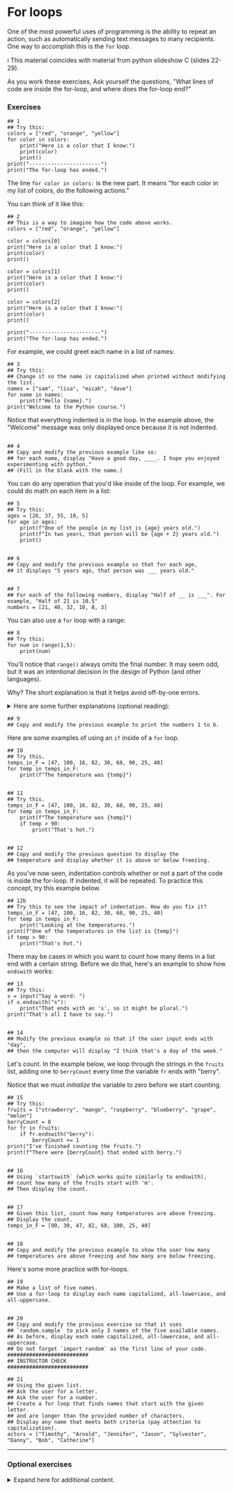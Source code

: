 # For loops

One of the most powerful uses of programming is the ability to repeat an action, such as automatically sending text messages to many recipients. One way to accomplish this is the `for` loop. 

ℹ️ This material coincides with material from python slideshow C (slides 22-29).

As you work these exercises, Ask yourself the questions, "What lines of code are inside the for-loop, and where does the for-loop end?"

### Exercises

```python3
## 1
## Try this:
colors = ["red", "orange", "yellow"]
for color in colors:
    print("Here is a color that I know:")
    print(color)
    print()
print("-----------------------")
print("The for-loop has ended.")
```

The line `for color in colors:` is the new part. It means "for each color in my list of colors, do the following actions."

You can think of it like this:

```python3
## 2
## This is a way to imagine how the code above works.
colors = ["red", "orange", "yellow"]

color = colors[0]
print("Here is a color that I know:")
print(color)
print()

color = colors[1]
print("Here is a color that I know:")
print(color)
print()

color = colors[2]
print("Here is a color that I know:")
print(color)
print()

print("-----------------------")
print("The for-loop has ended.")
```

For example, we could greet each name in a list of names:

```python3
## 3
## Try this:
## Change it so the name is capitalized when printed without modifying the list.
names = ["sam", "lisa", "micah", "dave"]
for name in names:
    print(f"Hello {name}.")
print("Welcome to the Python course.")
```

Notice that everything indented is in the loop. In the example above, the "Welcome" message was only displayed once because it is not indented.

```python3

## 4
## Copy and modify the previous example like so:
## for each name, display "Have a good day, ____. I hope you enjoyed experimenting with python."
## (Fill in the blank with the name.)
```


You can do any operation that you'd like inside of the loop. For example, we could do math on each item in a list:

```python3
## 5
## Try this:
ages = [26, 37, 55, 10, 5]
for age in ages:
    print(f"One of the people in my list is {age} years old.")
    print(f"In two years, that person will be {age + 2} years old.")
    print()


## 6
## Copy and modify the previous example so that for each age,
## it displays "5 years ago, that person was ___ years old."


## 7
## For each of the following numbers, display "Half of __ is ___". For example, "Half of 21 is 10.5"
numbers = [21, 40, 32, 10, 8, 3]
```

You can also use a `for` loop with a range:

```python3
## 8
## Try this:
for num in range(1,5):
    print(num)
```

You'll notice that `range()` always omits the final number. It may seem odd, but it was an intentional decision in the design of Python (and other languages).

Why? The short explanation is that it helps avoid off-by-one errors.

<details><summary>Here are some further explanations (optional reading):</summary>

- https://howdoesinternetwork.com/2015/numbers
- https://howdoesinternetwork.com/wp-content/uploads/E.W.-Dijkstra-Archive-Why-numbering-should-start-at-zero-EWD-831-transcript.html
- https://stackoverflow.com/questions/4504662/why-does-rangestart-end-not-include-end

</details>


```python3
## 9
## Copy and modify the previous example to print the numbers 1 to 6.
```

Here are some examples of using an `if` inside of a `for` loop.

```python3
## 10
## Try this.
temps_in_F = [47, 100, 16, 82, 30, 68, 90, 25, 40]
for temp in temps_in_F:
    print(f"The temperature was {temp}")

    
## 11
## Try this.
temps_in_F = [47, 100, 16, 82, 30, 68, 90, 25, 40]
for temp in temps_in_F:
    print(f"The temperature was {temp}")
    if temp > 90:
        print("That's hot.")


## 12
## Copy and modify the previous question to display the
## temperature and display whether it is above or below freezing.
```

As you've now seen, indentation controls whether or not a part of the code is inside the for-loop.  If indented, it will be repeated. To practice this concept, try this example below.

```python3
## 12b
## Try this to see the impact of indentation. How do you fix it?
temps_in_F = [47, 100, 16, 82, 30, 68, 90, 25, 40]
for temp in temps_in_F:
    print("Looking at the temperatures.")
print(f"One of the temperatures in the list is {temp}")
if temp > 90:
    print("That's hot.")
```

There may be cases in which you want to count how many items in a list end with a certain string. Before we do that, here's an example to show how `endswith` works:

```python3
## 13
## Try this:
x = input("Say a word: ")
if x.endswith("s"):
    print("That ends with an 's', so it might be plural.")
print("That's all I have to say.")


## 14
## Modify the previous example so that if the user input ends with "day",
## then the computer will display "I think that's a day of the week."
```

Let's count. In the example below, we loop through the strings in the `fruits` list, adding one to `berryCount` every time the variable `fr` ends with "berry".

Notice that we must _initialize_ the variable to zero before we start counting. 

```python3
## 15
## Try this:
fruits = ["strawberry", "mango", "raspberry", "blueberry", "grape", "melon"]
berryCount = 0
for fr in fruits:
    if fr.endswith("berry"):
        berryCount += 1
print("I've finished counting the fruits.")
print(f"There were {berryCount} that ended with berry.")


## 16
## Using `startswith` (which works quite similarly to endswith),
## count how many of the fruits start with 'm'.
## Then display the count.


## 17
## Given this list, count how many temperatures are above freezing.
## Display the count.
temps_in_F = [90, 30, 47, 82, 68, 100, 25, 40]


## 18
## Copy and modify the previous example to show the user how many
## temperatures are above freezing and how many are below freezing.
```

Here's some more practice with for-loops.

```python3
## 19
## Make a list of five names.
## Use a for-loop to display each name capitalized, all-lowercase, and all-uppercase.


## 20
## Copy and modify the previous exercise so that it uses
## `random.sample` to pick only 3 names of the five available names.
## As before, display each name capitalized, all-lowercase, and all-uppercase.
## Do not forget `import random` as the first line of your code.
##########################
## INSTRUCTOR CHECK
##########################

```

```python3
## 21
## Using the given list.
## Ask the user for a letter.
## Ask the user for a number.
## Create a for loop that finds names that start with the given letter.
## and are longer than the provided number of characters.
## Display any name that meets both criteria (pay attention to capitalization).
actors = ["Timothy", "Arnold", "Jennifer", "Jason", "Sylvester", "Danny", "Bob", "Catherine"]
```

-----------


### Optional exercises

<details><summary>Expand here for additional content.</summary>


### For loops and files

Automating processes is one of the many useful applications of computers. In the examples below, we will read the lines of a text file and iterate over the lines using a `for` loop.

```python3
## 19
## Before running this exercise, create a text file called "words.txt" with three lines of text in it.
## Then, try this.
f = open("words.txt", "r", encoding="utf-8")
lines = f.read().splitlines()
f.close()
print(f"Loaded {len(lines)} lines:")
print(lines)


## 20
## Try this.
f = open("words.txt", "r", encoding="utf-8")
lines = f.read().splitlines()
f.close()
for line in lines:
    print(f"From the file: {line}")
```

Simply displaying the lines of the file isn't very exiting, so let's do something with the data.

Copy/paste this into a text file called "names_and_colors.txt":

```
Bob:red
Lacy:blue
Sue:green
```

Then, we'll read it using this:

```python3
## 21
## Try this.
f = open("names_and_colors.txt", "r", encoding="utf-8")
lines = f.read().splitlines()
f.close()
for line in lines:
    na, co = line.split(":")
    print(f"First: {na}. Second: {co}")
```

<details><summary>Click here to see an explanation:</summary>

- `lines = f.read().splitlines()` reads the file as a list of strings, and saves that list in `lines`. Each item of the list is a line from the file, so after running this, `lines` will be `["Bob:red", "Lacy:blue", "Sue:green"]`.
- `na, co = line.split(":")` splits the string `line` into two strings, which are "unpacked" into two variables. After running this line the first time, `na` will be `"Bob"`, and `co` will be `"red"`.

</details>


```python3
## 22
## Copy and modify the previous example.
## Make it so it shows the following output:
##   Bob's favorite color is red.
##   Lacy's favorite color is blue.
##   Sue's favorite color is green.
## Note: Your Python code should mention neither names (Bob, etc) nor colors (red, etc).
########################
##  INSTRUCTOR-CHECK  ##
########################


## 23
## Given a file with these contents:
##   bob:red
##   lacy:blue
##   sue:green
##   joe:blue
##   frank:red
## Display which people like blue. Without changing the file capitalize the names when printed.
## Example run:
##    These people like blue:
##    Lacy
##    Joe
## As before, the names and colors should not appear in your Python code.


## 24
## Copy and modify the previous example to allow 
## the user to pick the color of interest.
## Example run 1:
##   Filter by color:  red
##   Bob
##   Frank
## Example run 2:
##   Filter by color:  green
##   Sue


## 25
## Copy and modify the previous example to
## count how many people matched the specified color.
## Example run 1:
##   Filter by color:  red
##   Bob
##   Frank
##   Found 2 match(es).
## Example run 2:
##   Filter by color:  green
##   Sue
##   Found 1 match(es).


## 26
## Given a file with these contents:
##   Bob:red:70
##   Lacy:blue:65
##   Sue:green:72
##   Joe:blue:68
##   Frank:red:71
## Assuming the third column is the heart rate, display the names of people
## whose heart rate is less than 70.
## Example run:
##    These people like have a heart rate that is less than 70:
##    Lacy
##    Joe
## As before, the names and heart rates should not appear in your Python code.

```

#### More File reading and writing:

```python3
## 27
## Given the same file from the previous exercise,
## write the names of those who have a heart rate less than 70
## to a new file called "low-heart-rate.txt"


## 28
## Copy and modify the previous example so that instead of
## always writing to "low-heart-rate.txt", it asks the user what to call the file.
```


#### Lists of lists:

Another way to store related data is using a list of lists: For example, imagine a list of instructors that includes their names, ages, and years of experience. One way to express this data is a list of lists:

```python3
## 27
instructors = [
    ["Maria", 38, 7],
    ["Walton", 47, 22],
    ["Martin", 52, 18],
    ["Joel", 28, 3],
    ["Tate", 67, 5]
]
```

To work with this list, we may use a `for` loop:

```python3
## 28
## Try this.
instructors = [["Maria", 38, 7], ["Walton", 47, 22], ["Martin", 52, 18],
                  ["Joel", 28, 3], ["Tate", 67, 5]]
print("Here is my instructor data:")
for instructor in instructors:
    name, age, yearsExp = instructor
    print(f"The instructor {name} is {age} years old and has {yearsExp} years of experience.")
```

You may be surprised at the line `name, age, yearsExp = instructor`. We're using a special Python feature called **unpacking a list**. We'll unpack that concept (pun intended) in the next few exercises.

```python3
## 29
## Try this.
## Notice that each variable is assigned to the respective element of the list.
name, color = ["Bob", "Green"]
print(f"{name} likes the color {color}")


## 30
## This example shows the same concept using an additional variable.
personinfo = ["Bob", "Green"]
name, color = personinfo
print(f"{name} likes the color {color}")


## 31
## Here's an example that needs to be fixed.
## For the sake of the exercise, only change the labelled line.
personinfo = ["Bob", "Green", 20]
name, age, color = personinfo   #   <-- Only change this line.
print(f"{name} is {age} years old, and likes the color {color}")
```

In the case of a list of lists, you could use a combination of indexing and unpacking, but a `for` loop is often better. Both approaches are shown below.

First, the long (not recommended) way, just for comparison.

```python3
## 32
## Remember, this is not recommended.
instructors = [["Maria", 38, 7], ["Walton", 47, 22], ["Martin", 52, 18],
                  ["Joel", 28, 3], ["Tate", 67, 5]]
print("Here is my instructor data:")

instructor = instructors[0]
name, age, yearsExp = instructor
print(f"The instructor {name} is {age} years old and has {yearsExp} years of experience.")

instructor = instructors[1]
name, age, yearsExp = instructor
print(f"The instructor {name} is {age} years old and has {yearsExp} years of experience.")

instructor = instructors[2]
name, age, yearsExp = instructor
print(f"The instructor {name} is {age} years old and has {yearsExp} years of experience.")

instructor = instructors[3]
name, age, yearsExp = instructor
print(f"The instructor {name} is {age} years old and has {yearsExp} years of experience.")

instructor = instructors[4]
name, age, yearsExp = instructor
print(f"The instructor {name} is {age} years old and has {yearsExp} years of experience.")
```

Now, the recommended way:

```python3
## 33
## Try this.
instructors = [["Maria", 38, 7], ["Walton", 47, 22], ["Martin", 52, 18],
                  ["Joel", 28, 3], ["Tate", 67, 5]]
print("Here is my instructor data:")
for instructor in instructors:
    name, age, yearsExp = instructor
    print(f"The instructor {name} is {age} years old and has {yearsExp} years of experience.")
```

If you'd like, you can condense this even more:

```python3
## 34
## This shows the even-more-condensed approach.
instructors = [["Maria", 38, 7], ["Walton", 47, 22], ["Martin", 52, 18],
                  ["Joel", 28, 3], ["Tate", 67, 5]]
print("Here is my instructor data:")
for name, age, yearsExp in instructors:
    print(f"The instructor {name} is {age} years old and has {yearsExp} years of experience.")
```

Now that we've learned how unpacking works, let's do some math inside of the loop.

```python3
## 35
## Given this data,
instructors = [["Maria", 38, 7], ["Walton", 47, 22], ["Martin", 52, 18],
                  ["Joel", 28, 3], ["Tate", 67, 5]]
## Display how old each person was when he/she started this job.
## For example, Maria started this job 7 years ago, so you would print this:
##    The instructor Maria is 38 years old, and started working at age 31.
## 
## Note: For this exercise, the given code must remain unchanged.
## In other words, you cannot do this:
##    instructors = [["Maria", 38, 7, 31]...
##                                    ^^ You cannot add this.
## Why? The goal is to have Python compute the
## started-working-age within the `for` loop.
## Ask an instructor if this is unclear.


## 36
## Copy and modify the previous example. In this version, for each instructor,
## display the following:
##     The instructor Maria has been working for 7 years, and will receive a $70 bonus this year.
## 
## The bonus must be $10 times the number of years of experience (5 years would be $50, etc).
## As in the previous exercise, the list of instructors must remain unchanged.


## 37
## Copy and modify the previous example.
## Ask the user for the extra bonus per year of experience. Compute appropriately.
## Example run:
##     What is the bonus per year of experience? 20
##     The instructor Maria has been working for 7 years, and will receive a $140 bonus this year.
##     The instructor Walton has been working for 22 years, and will receive a $440 bonus this year.
##     ...etc...


## 38
## Copy and modify the previous example.
## After the for loop, display
##    "The total amount of work experience for this team is ___". 
## Must compute the total inside the for loop.
## Hint: the structure will resemble this:
##   totalYearsExp = 0
##   for ??? in ???:
##       totalYearsExp += yearsExp
##   print(f"The total amount of work experience for this team is {totalYearsExp}")
```

Here another example to practice the same concepts:

```python3
## 39
## The following data describes four runners.
## Each sub-list contains, in this order,
##  - the runner's name
##  - the miles that that runner ran
##  - the minutes it took to run that many miles

runners = [
    ["James", 5, 60],
    ["Tom", 1, 7],
    ["Steve", 2, 22],
    ["Carson", 2, 12]
]

## Your task is to print the name and minutes-per-mile for each runner.
## The structure will resemble this:
for ??? in runners:
    print(f"{???} ran {???} miles in {???} minutes.")
    print(f"That means {???} took an average of {???} minutes to run each mile.")
## Note that you may need to add more code than what is shown.
```

#### Other for-loop examples

As you've seen, you can use a `for` loop with lists. You can also use a `for` loop with a string. For example:

```python3
## 40
## Try this:
phrase = "Hello world"
for letter in phrase:
    print(f"The letter is {letter}")


## 41
## Copy and modify the previous example so it asks the user for a string (rather than only using "Hello world").


## 42
## Copy and modify the previous example so it outputs each letter from the user input followed by "!". For example:
## H!
## e!
## l!
## l!
## o!


## 43
## For each of the integers 1 to 5, print that number squared.
## Use the range function.
## (In other words, the lists [1, 2, 3, 4, 5] and [1, 4, 9, 16, 25] should not appear in your code.)


## 44
## Copy and modify the previous example to allow the user to specify the highest number rather than stopping at 5.
## Ex:
## Highest number?  (user types 4)
## 1
## 4
## 9
## 16


## 45
## Do you remember the operator that does remainder in Python?
## Use a for-loop to display the following:
##  1 divided by 4 would have a remainder of ____.
##  2 divided by 4 would have a remainder of ____.
## ...
## 10 divided by 4 would have a remainder of ____.
## 11 divided by 4 would have a remainder of ____.
## 12 divided by 4 would have a remainder of ____.
## Here's a hint. You'll most likely change the a, b, and c.
for a in range(b, c):
    print(f"___ divided by 4 would have a remainder of ___")


## 46
## Try this:
print("Hello"*3)


## 47
## Modify the previous example to ask the user how many "Hello"s to print.
## Hint: There are two ways to do this.
##
##   One approach uses a `for` loop, and would resemble this:
##   (Note: you should replace the "???" with actual code)
##
##       howmany = int(input("How many times would you like to print Hello? "))
##       for i in range(???):
##           print("Hello")
##   
##   The second approach is to simply multiply within the print function:
##   howmany = ???
##   print("Hello"*howmany)


## 48
## Construct the following pattern using a `for` loop.
## Let the user specify how many rows to print.
## AAAAA
## AAAAA
## AAAAA
## AAAAA
## 
## Hint:
##     howmany = int(input("How many rows would you like? "))
##     for i in range(???):
##         print("AAAAA")


## 49
## Construct the following using a `for` loop.
## Let the user specify how many rows to print.
## 1 A
## 2 A
## 3 A
## 4 A
##
## Hint:
##     howmany = int(input("How many rows would you like? "))
##     for i in range(???):
##         print(f"{you_the_student_will_fill_this} A")


## 50
## Construct the following using a `for` loop.
## Let the user specify how many rows to print.
## 1 times A is A
## 2 times A is AA
## 3 times A is AAA
## 4 times A is AAAA


## 51
## Construct the following pattern using a `for` loop.
## Let the user specify how many rows to print.
## A
## AA
## AAA
## AAAA


## 52
## Copy and modify the earlier `instructors` example to display each person's name and salary.
## Compute the salary using this formula:
##   For 0 to 4 years, the pay is $35000.
##   For 5 to 9 years, the pay is $36000.
##   For 10 to 14 years, the pay is $37000.
##   etc.
## Hint:
## base_pay = ???
## pay_adjustment = ???
## for name, age, yearsExp in instructors:
##     pay_level = yearsExp // 5
##     salary = base_pay + (pay_adjustment * pay_level)
##     print(f"???")
## Example output: 
##     Maria: 7 years of experience, $36000 per year


## 53
## Copy and modify the previous example.
## Ask the user for...
##  - the base pay, and
##  - the amount of pay adjustment per 5 years of experience.
## Example run:
##     What is the base pay? 55000
##     What is the pay adjustment per 5 years of experience? 2000 
##     Maria: 7 years of experience, $57000 per year


## 54
## Try this. It shows how to use `enumerate`.
names = ["Sam", "Lisa", "Micah", "Dave"]
for indx, elem in enumerate(names):
    print(f"The index is {indx} and the element is {elem}")


## 55
## Now, let's experiment with counting.
## Modify the earlier example (the one that printed "Hello" with "!" after each letter) so it outputs the 
##  indices of the letters before the letters.
## Hint: One way to do this is using enumerate.
## Example output:
## 0: H!
## 1: e!
## 2: l!
## 3: l!
## 4: o!
## Etc.
```

Imagine this context for the next few questions:  
_Your spectrum analyzer is logging which frequencies have shown activity. It makes a note of the center frequency of each burst of activity. Here’s what it has recorded (units are MHz):_

```python3
freqs = [2403.6, 101.3, 90.1, 5.2, 2410.2, 3.7]
```

Given that list of frequencies, complete the following:

```python3
## 56
## Using a loop, print each frequency, and then print whether it is
## in the Wi-Fi range, the FM Radio range, or Neither Wi-Fi nor FM.


## 57
## Modify the previous example to count how many frequencies were in each category.
## At the end of the program, print the count for each category.


## 58
## A report is being produced which only shows detected Wi-Fi frequencies.
## Make a copy of the previous program that only prints the Wi-Fi frequencies from the list.


## 59
## After having read the report, someone wants to know where in the list that the Wi-Fi
## frequencies occur. Make a program that prints both Wi-Fi frequencies and their indices.
## You'll most likely want to use the enumerate function.

## Expected output:
## 2403.6 MHz: index 0
## 2410.2 MHz: index 4


## 60
## Some of the audience of the report is unfamiliar with MHz.
## Modify one (any one) of the above spectrum-related questions
## to allow the user to choose if they want to see the results in MHz or GHz.
## Then print the frequencies using the chosen unit.


## 61
## Someone now wants a program to convert between MHz and GHz.
## The person wants to be able to type everything in one prompt, for example,

##   What would you like to convert? 3445 MHz
##   That is 3.445 GHz.

## Convert appropriately from MHz to GHz or vice versa using input from a single prompt.
## Note 1: the following exercise provides a useful hint.
## Note 2: You can assume the user enters valid data, or, for a challenge, check for data validity.


## 62
## Try this:
userdata = input("Enter two numbers, separated by a space.")
a, b = userdata.split()
print(f"First number: {a} and second number: {b}")
```

### Nested for-loops

These exercises can be done using a for loop inside another for loop.

```python3
## 63: nested for-loops
## (challenge question)
## Display multiplication facts from 1 to 5:
## 1 * 1 = 1
## 1 * 2 = 2
## ...
## 1 * 5 = 5
## ...
## 3 * 4 = 12
## ...
## 5 * 1 = 5
## ...
## 5 * 5 = 25

## 64: nested for-loops -- Multiplication table 
## (challenge question)
## Using the nested for-loops you created to display multiplication facts from 1 to 5 (above),
## display the results in a table:
##
##    | 1   2   3   4   5
##  --|------------------
##  1 | 1   2   3   4   5
##  2 | 2   4   6   8  10
##  etc.
## 
## Hint, to print multiple results on same line try this:
print(f"{result}", end=' ') 
## Where "result" is the multiplication you want to display)
## The "end = ' ' " string causes the automatic carriage return to be overted
## Add an empty print() statement to add a carriage return to move down to the next line.
```
</details>
